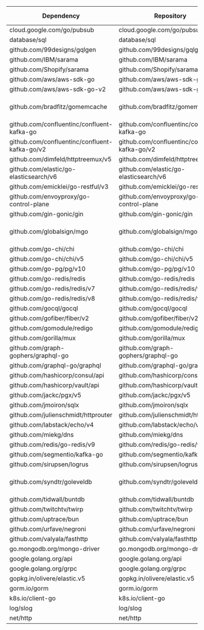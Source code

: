 | Dependency |    Repository  | Minimum Version | Maximum Version | Auto-Instrumented |
|------------|-----------------|-----------------|-----------------|-----------------|
| cloud.google.com/go/pubsub | cloud.google.com/go/pubsub | v1.36.1 | v1.45.3 | true |
| database/sql | database/sql | - | - | true |
| github.com/99designs/gqlgen | github.com/99designs/gqlgen | v0.17.36 | v0.17.63 | true |
| github.com/IBM/sarama | github.com/IBM/sarama | v1.40.0 | v1.45.0 | true |
| github.com/Shopify/sarama | github.com/Shopify/sarama | v1.38.1 | v1.45.0 | true |
| github.com/aws/aws-sdk-go | github.com/aws/aws-sdk-go | v1.44.327 | v1.55.5 | true |
| github.com/aws/aws-sdk-go-v2 | github.com/aws/aws-sdk-go-v2 | v1.20.3 | v1.32.8 | true |
| github.com/bradfitz/gomemcache | github.com/bradfitz/gomemcache | v0.0.0-20230611145640-acc696258285 | v0.0.0-20230905024940-24af94b03874 | false |
| github.com/confluentinc/confluent-kafka-go | github.com/confluentinc/confluent-kafka-go | v1.9.2 | v1.9.2 | false |
| github.com/confluentinc/confluent-kafka-go/v2 | github.com/confluentinc/confluent-kafka-go/v2 | v2.2.0 | v2.8.0 | false |
| github.com/dimfeld/httptreemux/v5 | github.com/dimfeld/httptreemux/v5 | v5.5.0 | v5.5.0 | false |
| github.com/elastic/go-elasticsearch/v6 | github.com/elastic/go-elasticsearch/v6 | v6.8.5 | v6.8.10 | true |
| github.com/emicklei/go-restful/v3 | github.com/emicklei/go-restful/v3 | v3.11.0 | v3.12.1 | false |
| github.com/envoyproxy/go-control-plane | github.com/envoyproxy/go-control-plane | v0.13.1 | v0.13.4 | false |
| github.com/gin-gonic/gin | github.com/gin-gonic/gin | v1.9.1 | v1.10.0 | true |
| github.com/globalsign/mgo | github.com/globalsign/mgo | v0.0.0-20181015135952-eeefdecb41b8 | v0.0.0-20181015135952-eeefdecb41b8 | false |
| github.com/go-chi/chi | github.com/go-chi/chi | v1.5.4 | v1.5.5 | true |
| github.com/go-chi/chi/v5 | github.com/go-chi/chi/v5 | v5.0.10 | v5.2.0 | true |
| github.com/go-pg/pg/v10 | github.com/go-pg/pg/v10 | v10.11.1 | v10.14.0 | false |
| github.com/go-redis/redis | github.com/go-redis/redis | v6.15.9+incompatible | v6.15.9+incompatible | false |
| github.com/go-redis/redis/v7 | github.com/go-redis/redis/v7 | v7.4.1 | v7.4.1 | true |
| github.com/go-redis/redis/v8 | github.com/go-redis/redis/v8 | v8.11.5 | v8.11.5 | true |
| github.com/gocql/gocql | github.com/gocql/gocql | v1.6.0 | v1.7.0 | true |
| github.com/gofiber/fiber/v2 | github.com/gofiber/fiber/v2 | v2.52.5 | v2.52.6 | true |
| github.com/gomodule/redigo | github.com/gomodule/redigo | v1.8.9 | v1.9.2 | false |
| github.com/gorilla/mux | github.com/gorilla/mux | v1.8.0 | v1.8.1 | true |
| github.com/graph-gophers/graphql-go | github.com/graph-gophers/graphql-go | v1.5.0 | v1.5.0 | true |
| github.com/graphql-go/graphql | github.com/graphql-go/graphql | v0.8.1 | v0.8.1 | true |
| github.com/hashicorp/consul/api | github.com/hashicorp/consul/api | v1.24.0 | v1.31.0 | false |
| github.com/hashicorp/vault/api | github.com/hashicorp/vault/api | v1.9.2 | v1.15.0 | true |
| github.com/jackc/pgx/v5 | github.com/jackc/pgx/v5 | v5.6.0 | v5.7.2 | true |
| github.com/jmoiron/sqlx | github.com/jmoiron/sqlx | v1.3.5 | v1.4.0 | false |
| github.com/julienschmidt/httprouter | github.com/julienschmidt/httprouter | v1.3.0 | v1.3.0 | true |
| github.com/labstack/echo/v4 | github.com/labstack/echo/v4 | v4.11.1 | v4.13.3 | true |
| github.com/miekg/dns | github.com/miekg/dns | v1.1.55 | v1.1.62 | false |
| github.com/redis/go-redis/v9 | github.com/redis/go-redis/v9 | v9.1.0 | v9.7.0 | true |
| github.com/segmentio/kafka-go | github.com/segmentio/kafka-go | v0.4.42 | v0.4.47 | true |
| github.com/sirupsen/logrus | github.com/sirupsen/logrus | v1.9.3 | v1.9.3 | true |
| github.com/syndtr/goleveldb | github.com/syndtr/goleveldb | v1.0.1-0.20220721030215-126854af5e6d | v1.0.1-0.20220721030215-126854af5e6d | false |
| github.com/tidwall/buntdb | github.com/tidwall/buntdb | v1.3.0 | v1.3.2 | false |
| github.com/twitchtv/twirp | github.com/twitchtv/twirp | v8.1.3+incompatible | v8.1.3+incompatible | true |
| github.com/uptrace/bun | github.com/uptrace/bun | v1.1.17 | v1.2.8 | false |
| github.com/urfave/negroni | github.com/urfave/negroni | v1.0.0 | v1.0.0 | false |
| github.com/valyala/fasthttp | github.com/valyala/fasthttp | v1.51.0 | v1.58.0 | false |
| go.mongodb.org/mongo-driver | go.mongodb.org/mongo-driver | v1.12.1 | v1.17.2 | false |
| google.golang.org/api | google.golang.org/api | v0.169.0 | v0.216.0 | false |
| google.golang.org/grpc | google.golang.org/grpc | v1.69.0 | v1.69.4 | true |
| gopkg.in/olivere/elastic.v5 | gopkg.in/olivere/elastic.v5 | v5.0.84 | v5.0.86 | false |
| gorm.io/gorm | gorm.io/gorm | v1.25.3 | v1.25.12 | true |
| k8s.io/client-go | k8s.io/client-go | v0.25.5 | v0.32.0 | true |
| log/slog | log/slog | - | - | true |
| net/http | net/http | - | - | true |
